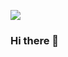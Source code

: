<a href=“url”> <img src=“https://github.com/ElKev117/ElKev117/blob/main/_e9146ea6-5126-46a6-a41f-be7dfcf36119.jpg” align=“left” height=“48” width=“48” ></a>



### Hi there 👋

<!--
**ElKev117/ElKev117** is a ✨ _special_ ✨ repository because its `README.md` (this file) appears on your GitHub profile.

Here are some ideas to get you started:

- 🔭 I’m currently working on ...
- 🌱 I’m currently learning ...
- 👯 I’m looking to collaborate on ...
- 🤔 I’m looking for help with ...
- 💬 Ask me about ...
- 📫 How to reach me: ...
- 😄 Pronouns: ...
- ⚡ Fun fact: ...
-->
